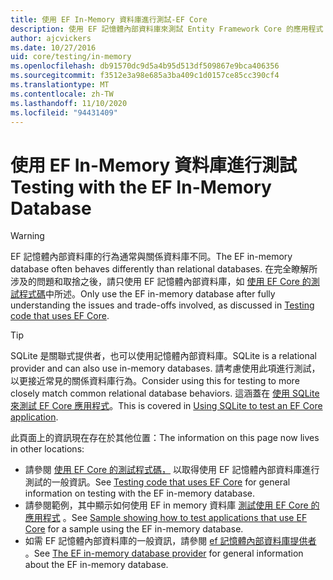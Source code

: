 ```yaml
---
title: 使用 EF In-Memory 資料庫進行測試-EF Core
description: 使用 EF 記憶體內部資料庫來測試 Entity Framework Core 的應用程式
author: ajcvickers
ms.date: 10/27/2016
uid: core/testing/in-memory
ms.openlocfilehash: db91570dc9d5a4b95d513df509867e9bca406356
ms.sourcegitcommit: f3512e3a98e685a3ba409c1d0157ce85cc390cf4
ms.translationtype: MT
ms.contentlocale: zh-TW
ms.lasthandoff: 11/10/2020
ms.locfileid: "94431409"
---
```

# <a name="testing-with-the-ef-in-memory-database"></a><span data-ttu-id="84f4e-103">使用 EF In-Memory 資料庫進行測試</span><span class="sxs-lookup"><span data-stu-id="84f4e-103">Testing with the EF In-Memory Database</span></span>

> [!WARNING]
> <span data-ttu-id="84f4e-104">EF 記憶體內部資料庫的行為通常與關係資料庫不同。</span><span class="sxs-lookup"><span data-stu-id="84f4e-104">The EF in-memory database often behaves differently than relational databases.</span></span>
> <span data-ttu-id="84f4e-105">在完全瞭解所涉及的問題和取捨之後，請只使用 EF 記憶體內部資料庫，如 [使用 EF Core 的測試程式碼](xref:core/testing/index)中所述。</span><span class="sxs-lookup"><span data-stu-id="84f4e-105">Only use the EF in-memory database after fully understanding the issues and trade-offs involved, as discussed in [Testing code that uses EF Core](xref:core/testing/index).</span></span>  

> [!TIP]
> <span data-ttu-id="84f4e-106">SQLite 是關聯式提供者，也可以使用記憶體內部資料庫。</span><span class="sxs-lookup"><span data-stu-id="84f4e-106">SQLite is a relational provider and can also use in-memory databases.</span></span>
> <span data-ttu-id="84f4e-107">請考慮使用此項進行測試，以更接近常見的關係資料庫行為。</span><span class="sxs-lookup"><span data-stu-id="84f4e-107">Consider using this for testing to more closely match common relational database behaviors.</span></span>
> <span data-ttu-id="84f4e-108">這涵蓋在 [使用 SQLite 來測試 EF Core 應用程式](xref:core/testing/sqlite)。</span><span class="sxs-lookup"><span data-stu-id="84f4e-108">This is covered in [Using SQLite to test an EF Core application](xref:core/testing/sqlite).</span></span>

<span data-ttu-id="84f4e-109">此頁面上的資訊現在存在於其他位置：</span><span class="sxs-lookup"><span data-stu-id="84f4e-109">The information on this page now lives in other locations:</span></span>

* <span data-ttu-id="84f4e-110">請參閱 [使用 EF Core 的測試程式碼，](xref:core/testing/index) 以取得使用 EF 記憶體內部資料庫進行測試的一般資訊。</span><span class="sxs-lookup"><span data-stu-id="84f4e-110">See [Testing code that uses EF Core](xref:core/testing/index) for general information on testing with the EF in-memory database.</span></span>
* <span data-ttu-id="84f4e-111">請參閱範例，其中顯示如何使用 EF in memory 資料庫 [測試使用 EF Core 的應用程式](xref:core/testing/testing-sample) 。</span><span class="sxs-lookup"><span data-stu-id="84f4e-111">See [Sample showing how to test applications that use EF Core](xref:core/testing/testing-sample) for a sample using the EF in-memory database.</span></span>
* <span data-ttu-id="84f4e-112">如需 EF 記憶體內部資料庫的一般資訊，請參閱 [ef 記憶體內部資料庫提供者](xref:core/providers/in-memory/index) 。</span><span class="sxs-lookup"><span data-stu-id="84f4e-112">See [The EF in-memory database provider](xref:core/providers/in-memory/index) for general information about the EF in-memory database.</span></span>
